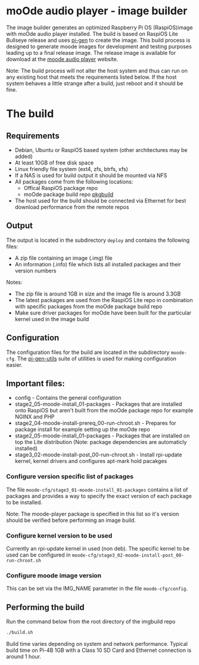 # moOde audio player - image builder

The image builder generates an optimized Raspberry Pi OS (RaspiOS)image with moOde audio player installed. The build is based on RaspiOS Lite Bullseye release and uses [pi-gen](https://github.com/RPi-Distro/pi-gen) to create the image.
This build process is designed to generate moode images for development and testing purposes leading up to a final release image. The release image is available for download at the [moode audio player](https://moodeaudio.org/) website.

Note: The build process will not alter the host system and thus can run on any existing host that meets the requirements listed below. If the host system behaves a little strange after a build, just reboot and it should be fine.

# The build
## Requirements

* Debian, Ubuntu or RaspiOS based system (other architectures may be added)
* At least 10GB of free disk space
* Linux friendly file system (ext4, zfs, btrfs, xfs)
* If a NAS is used for build output it should be mounted via NFS
* All packages come from the following locations:
  * Offical RaspiOS package repo
  * moOde package build repo [pkgbuild](https://github.com/moode-player/pkgbuild)
* The host used for the build should be connected via Ethernet for best download performance from the remote repos

## Output

The output is located in the subdirectory `deploy` and contains the following files:
* A zip file containing an image (.img) file
* An information (.info) file which lists all installed packages and their version numbers

Notes:
* The zip file is around 1GB in size and the image file is around 3.3GB
* The latest packages are used from the RaspiOS Lite repo in combination with specific packages from the moOde package build repo
* Make sure driver packages for moOde have been built for the particular kernel used in the image build

## Configuration

The configuration files for the build are located in the subdirectory `moode-cfg`. The [pi-gen-utils](https://github.com/FrancisTurner/pi-gen-utils) suite of utilities is used for making configuration easier.

## Important files:
* config - Contains the general configuration
* stage2_05-moode-install_01-packages - Packages that are installed onto RaspiOS but aren't built from the moOde package repo for example NGINX and PHP
* stage2_04-moode-install-prereq_00-run-chroot.sh - Prepares for package install for example setting up the moOde repo
* stage2_05-moode-install_01-packages - Packages that are installed on top the Lite distribution (Note: package dependencies are automaticly installed)
* stage3_02-moode-install-post_00-run-chroot.sh - Install rpi-update kernel, kernel drivers and configures apt-mark hold pacakges

### Configure version specific list of packages

The file `moode-cfg/stage3_01-moode-install_01-packages` contains a list of packages and provides a way to specify the exact version of each package to be installed.

Note: The moode-player package is specified in this list so it's version should be verified before performing an image build.

### Configure kernel version to be used

Currently an rpi-update kernel in used (non deb). The specific kernel to be used can be configured in `moode-cfg/stage3_02-moode-install-post_00-run-chroot.sh`

### Configure moode image version

This can be set via the IMG_NAME parameter in the file `moode-cfg/config`.

## Performing the build

Run the command below from the root directory of the imgbuild repo
```bash
./build.sh
```

Build time varies depending on system and network performance. Typical build time on Pi-4B 1GB with a Class 10 SD Card and Ethernet connection is around 1 hour.
